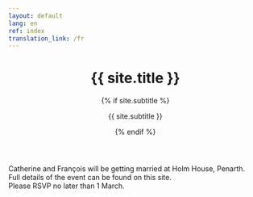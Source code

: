```yaml
---
layout: default
lang: en
ref: index
translation_link: /fr
---
```


<div class="home">

<div class="site-header-container {% if site.cover %}has-cover{% endif %}" {% if site.cover %}style="background-image: url({{ site.cover | prepend: site.baseurl }});"{% endif %}>
  <div class="scrim {% if site.cover %}has-cover{% endif %}">
    <header class="site-header">
      <h1 class="title">{{ site.title }}</h1>
      {% if site.subtitle %}<p class="subtitle">{{ site.subtitle }}</p>{% endif %}
    </header>
  </div>
</div>

<body>
  <div class="page-content">
    <p>
      Catherine and François will be getting married at Holm House, Penarth.<br/>
      Full details of the event can be found on this site.<br/>
      Please RSVP no later than 1 March.<br/>
    </p>
  </div>
</body>

</div>